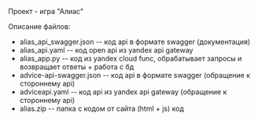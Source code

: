 Проект - игра "Алиас"

Описание файлов:
- alias_api_swagger.json -- код api в формате swagger (документация)
- alias_api.yaml -- код open api из yandex api gateway
- alias_app.py -- код из yandex cloud func, обрабатывает запросы и возвращает ответы + работа с бд
- advice-api-swagger.json -- код api в формате swagger (обращение к стороннему api)
- adviceapi.yaml -- код api из yandex api gateway (обращение к стороннему api)
- alias.zip -- папка с кодом от сайта (html + js) код
